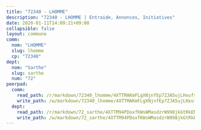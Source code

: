 ```yaml
---
title: "72340 - LHOMME"
description: "72340 - LHOMME | Entraide, Annonces, Initiatives"
date: 2020-01-11T14:09:21+09:00
collapsible: false
layout: commune
comm:
  nom: "LHOMME"
  slug: lhomme
  cp: "72340"
dept:
  nom: "Sarthe"
  slug: sarthe
  num: "72"
peerpad:
  comm:
    read_path: /r/markdown/72340_lhomme/4XTTMAKmFLgXNjnfEp7ZJA5ujLHxufs79qDmLrS9iDCzzUpiB
    write_path: /w/markdown/72340_lhomme/4XTTMAKmFLgXNjnfEp7ZJA5ujLHxufs79qDmLrS9iDCzzUpiB-K3TgUu8EuoJeEN8ERckMMARHxM82BbnxiwMw6PJGhV3LQFfJ8AXv7o7iLHeJfxWL1qUWjZpXouZbLpkHCWy3H2ZJn4K6Dp82TAoEtXdHGkVmL7SkghRPPtyUoSB8tR19CcRn7F1Z
  dept:
    read_path: /r/markdown/72_sarthe/4XTTM94PDoxfKWsWMasdzrW998jkGtRkEM3CSUC42xSpuJKZ5
    write_path: /w/markdown/72_sarthe/4XTTM94PDoxfKWsWMasdzrW998jkGtRkEM3CSUC42xSpuJKZ5-K3TgTpjFyG67yVeuXvSAfSYzY4Yx2FMtDhgpv5HM2EDBJRVMn95z33xx4XjRNYNVaVsBPQ1t4pG9MoyNqwTqa8mcnEUB8rK4BMVbvUhCtGWCPSFnDCaT8GJTyimDgsCirLN3zswh
---
```


